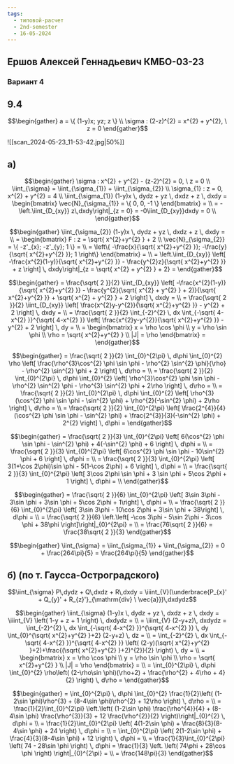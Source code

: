 ```yaml
---
tags:
  - типовой-расчет
  - 2nd-semester
  - 16-05-2024
---
```


## Ершов Алексей Геннадьевич КМБО-03-23

### Вариант 4

## 9.4

$$\begin{gather}
a = \{ (1-y)x; yz; z \} \\
\sigma : (2-z)^{2} = x^{2} + y^{2}, \ z = 0
\end{gather}$$

![[scan_2024-05-23_11-53-42.jpg|50%]]

## а)

$$\begin{gather}
\sigma : x^{2} + y^{2} - (z-2)^{2} = 0, \ z = 0 \\
\iint_{\sigma} = \iint_{\sigma_{1}} + \iint_{\sigma_{2}} \\
\sigma_{1} : z = 0, x^{2} + y^{2} = 4 \\
\iint_{\sigma_{1}} (1-y)x \, dydz + yz \, dxdz + z \, dxdy = \begin{bmatrix}
\vec{N}_{\sigma_{1}} = \{ 0, 0, -1 \}
\end{bmatrix} = \\
= -\left.\iint_{D_{xy}} z\,dxdy\right|_{z = 0} = -0\iint_{D_{xy}}dxdy = 0 \\
\end{gather}$$

$$\begin{gather}
\iint_{\sigma_{2}} (1-y)x \, dydz + yz \, dxdz + z \, dxdy = \\
= \begin{bmatrix}
F : z = \sqrt{ x^{2}+y^{2} } + 2 \\
\vec{N}_{\sigma_{2}} = \{ -z'_{x}; -z'_{y}; 1 \} = \\
= \left\{ -\frac{x}{\sqrt{ x^{2}+y^{2} }}; -\frac{y}{\sqrt{ x^{2}+y^{2} }}; 1 \right\}
\end{bmatrix} = \\
= \left.\iint_{D_{xy}} \left[ -\frac{x^{2}(1-y)}{\sqrt{ x^{2}+y^{2} }} - \frac{y^{2}z}{\sqrt{ x^{2}+y^{2} }} + z \right] \, dxdy\right|_{z = \sqrt{ x^{2} + y^{2} } + 2} =
\end{gather}$$

$$\begin{gather}
= \frac{\sqrt{ 2 }}{2} \iint_{D_{xy}} \left[ -\frac{x^{2}(1-y)}{\sqrt{ x^{2}+y^{2} }} - \frac{y^{2}(\sqrt{ x^{2} + y^{2} } + 2)}{\sqrt{ x^{2}+y^{2} }} + \sqrt{ x^{2} + y^{2} } + 2 \right] \, dxdy = \\
= \frac{\sqrt{ 2 }}{2} \iint_{D_{xy}} \left[ \frac{x^{2}y-y^{2}}{\sqrt{ x^{2}+y^{2} }} - y^{2} + 2 \right] \, dxdy = \\
= \frac{\sqrt{ 2 }}{2} \int_{-2}^{2}  \, dx \int_{-\sqrt{ 4-x^{2} }}^{\sqrt{ 4-x^{2} }} \left[ \frac{x^{2}y-y^{2}}{\sqrt{ x^{2}+y^{2} }} - y^{2} + 2 \right] \, dy = \\
= \begin{bmatrix}
x = \rho \cos \phi \\
y = \rho \sin \phi \\
\rho = \sqrt{ x^{2}+y^{2} } \\
|J| = \rho
\end{bmatrix} =
\end{gather}$$

$$\begin{gather}
= \frac{\sqrt{ 2 }}{2} \int_{0}^{2\pi} \, d\phi \int_{0}^{2} \rho \left[ \frac{\rho^{3}\cos^{2} \phi \sin \phi - \rho^{2} \sin^{2} \phi}{\rho} - \rho^{2} \sin^{2} \phi + 2 \right]  \, d\rho = \\
= \frac{\sqrt{ 2 }}{2} \int_{0}^{2\pi} \, d\phi \int_{0}^{2} \left[ \rho^{3}\cos^{2} \phi \sin \phi - \rho^{2} \sin^{2} \phi - \rho^{3} \sin^{2} \phi + 2\rho \right]  \, d\rho = \\
= \frac{\sqrt{ 2 }}{2} \int_{0}^{2\pi} \, d\phi \int_{0}^{2} \left[ \rho^{3}(\cos^{2} \phi \sin \phi - \sin^{2} \phi) + \rho^{2}(-\sin^{2} \phi) + 2\rho \right]  \, d\rho = \\
= \frac{\sqrt{ 2 }}{2} \int_{0}^{2\pi} \left[ \frac{2^{4}}{4}(\cos^{2} \phi \sin \phi - \sin^{2} \phi) + \frac{2^{3}}{3}(-\sin^{2} \phi) + 2^{2} \right]  \, d\phi = 
\end{gather}$$

$$\begin{gather}
= \frac{\sqrt{ 2 }}{3} \int_{0}^{2\pi} \left[ 6(\cos^{2} \phi \sin \phi - \sin^{2} \phi) + 4(-\sin^{2} \phi) + 6 \right]  \, d\phi = \\
= \frac{\sqrt{ 2 }}{3} \int_{0}^{2\pi} \left[ 6\cos^{2} \phi \sin \phi - 10\sin^{2} \phi + 6 \right]  \, d\phi = \\
= \frac{\sqrt{ 2 }}{3} \int_{0}^{2\pi} \left[ 3(1+\cos 2\phi)\sin \phi - 5(1-\cos 2\phi) + 6 \right]  \, d\phi = \\
= \frac{\sqrt{ 2 }}{3} \int_{0}^{2\pi} \left[ 3\cos 2\phi \sin \phi + 3 \sin \phi + 5\cos 2\phi + 1 \right]  \, d\phi = \\
\end{gather}$$

$$\begin{gather}
= \frac{\sqrt{ 2 }}{6} \int_{0}^{2\pi} \left[ 3\sin 3\phi - 3\sin \phi + 3\sin \phi + 5\cos 2\phi + 1\right]  \, d\phi = \\
= \frac{\sqrt{ 2 }}{6} \int_{0}^{2\pi} \left[ 3\sin 3\phi - 10\cos 2\phi  + 3\sin \phi + 38\right]  \, d\phi = \\
= \frac{\sqrt{ 2 }}{6} \left.\left[ -\cos 3\phi - 5\sin 2\phi - 3\cos \phi + 38\phi \right]\right|_{0}^{2\pi} = \\
= \frac{76\sqrt{ 2 }}{6} = \frac{38\sqrt{ 2 }}{3}
\end{gather}$$

$$\begin{gather}
\iint_{\sigma} = \iint_{\sigma_{1}} + \iint_{\sigma_{2}} = 0 + \frac{264\pi}{5} = \frac{264\pi}{5}
\end{gather}$$

## б) (по т. Гаусса-Остроградского)

$$\iint_{\sigma} P\,dydz + Q\,dxdz + R\,dxdy = \iiint_{V}(\underbrace{P_{x}' + Q_{y}' + R_{z}'}_{\mathrm{div} \ \vec{a}})\,dxdydz$$

$$\begin{gather}
\iint_{\sigma} (1-y)x \, dydz + yz \, dxdz + z \, dxdy = \iiint_{V} \left( 1-y + z + 1 \right) \, dxdydz = \\
= \iiint_{V} (2-y+z)\, dxdydz = \int_{-2}^{2}  \, dx \int_{-\sqrt{ 4-x^{2} }}^{\sqrt{ 4-x^{2} }}  \, dy \int_{0}^{\sqrt{ x^{2}+y^{2} }+2} (2-y+z) \, dz = \\
= \int_{-2}^{2}  \, dx \int_{-\sqrt{ 4-x^{2} }}^{\sqrt{ 4-x^{2} }} \left( (2-y)(\sqrt{ x^{2}+y^{2} }+2)+\frac{(\sqrt{ x^{2}+y^{2} }+2)^{2}}{2} \right) \, dy = \\
= \begin{bmatrix}
x = \rho \cos \phi \\
y = \rho \sin \phi \\
\rho = \sqrt{ x^{2}+y^{2} } \\
|J| = \rho
\end{bmatrix} = \\
= \int_{0}^{2\pi} \, d\phi \int_{0}^{2} \rho\left( (2-\rho\sin \phi)(\rho+2)  + \frac{\rho^{2} + 4\rho + 4}{2} \right)  \, d\rho =
\end{gather}$$

$$\begin{gather}
= \int_{0}^{2\pi} \, d\phi \int_{0}^{2} \frac{1}{2}\left( (1-2\sin \phi)\rho^{3} + (8-4\sin \phi)\rho^{2} + 12\rho \right) \, d\rho = \\
= \frac{1}{2}\int_{0}^{2\pi} \left.\left( (1-2\sin \phi) \frac{\rho^{4}}{4} + (8-4\sin \phi) \frac{\rho^{3}}{3} + 12 \frac{\rho^{2}}{2} \right)\right|_{0}^{2} \, d\phi = \\
= \frac{1}{2}\int_{0}^{2\pi} \left( 4(1-2\sin \phi)  + \frac{8}{3}(8-4\sin \phi) + 24 \right) \, d\phi = \\
= \int_{0}^{2\pi} \left( 2(1-2\sin \phi)  + \frac{4}{3}(8-4\sin \phi) + 12 \right) \, d\phi = \\
= \frac{1}{3}\int_{0}^{2\pi} \left( 74 - 28\sin \phi \right) \, d\phi = \frac{1}{3} \left. \left( 74\phi + 28\cos \phi \right) \right|_{0}^{2\pi} = \\
= \frac{148\pi}{3}
\end{gather}$$
